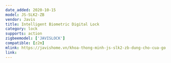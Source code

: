 ```yaml
---
date_added: 2020-10-15
model: JS-SLK2-ZB
vendor: Javis
title: Intelligent Biometric Digital Lock
category: lock
supports: action
zigbeemodel: ['JAVISLOCK']
compatible: [z2m]
mlink: https://javishome.vn/khoa-thong-minh-js-slk2-zb-dung-cho-cua-go
link: 
---
```

